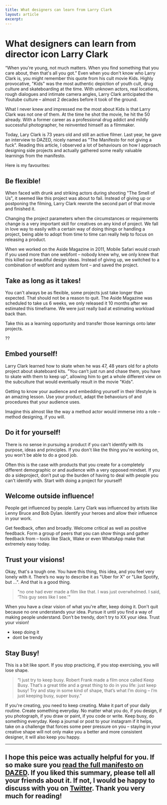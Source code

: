 ```yaml
---
title: What designers can learn from Larry Clark
layout: article
excerpt:
---
```


# What designers can learn from director icon Larry Clark

“When you're young, not much matters. When you find something that you care about, then that's all you got.” Even when you don't know who Larry Clark is, you might remember this quote from his cult movie Kids. Highly provocative, "Kids" was the most authentic depiction of youth cult, drug culture and skateboarding at the time. With unknown actors, real locations, rough dialogues and intimate camera angles, Larry Clark anticipated the Youtube culture – almost 2 decades before it took of the ground.

What I never knew and impressed me the most about Kids is that Larry Clark was not one of them. At the time he shot the movie, he hit the 50 already. With a former career as a professional drug addict and mildly successful photographer, he reinvented himself as a filmmaker.

Today, Lary Clark is 73 years old and still an active filmer. Last year, he gave an interview to DAZED, nicely named as "The Manifesto for not giving a fuck". Reading this article, I observed a lot of behaviours on how I approach designing side projects and actually gathered some really valuable learnings from the manifesto.

Here is my favourites:

## Be flexible!

When faced with drunk and striking actors during shooting "The Smell of Us", it seemed like this project was about to fail. Instead of giving up or postponing the filming, Larry Clark rewrote the second part of that movie and finished it.

Changing the project parameters when the circumstances or requirements change is a very important skill for creatives on any kind of project. We fall in love way to easily with a certain way of doing things or handling a project, being able to adopt from time to time can really help to focus on releasing a product.

When we worked on the Aside Magazine in 2011, Mobile Safari would crash if you used more than one webfont – nobody knew why, we only knew that this killed our beautiful design ideas. Instead of giving up, we switched to a combination of webfont and system font – and saved the project.

## Take as long as it takes!

You can't always be as flexible, some projects just take longer than expected. That should not be a reason to quit. The Aside Magazine was scheduled to take us 6 weeks, we only released it 10 months after we estimated this timeframe. We were just really bad at estimating workload back than.

Take this as a learning opportunity and transfer those learnings onto later projects. 

??

## Embed yourself!

Larry Clark learned how to skate when he was 47, 48 years old for a photo project about skateboard kits. "You can’t just run and chase them, you have to skate with them to keep up", allowing him to get a whole different view on the subculture that would eventually result in the movie "Kids".

Getting to know your audience and embedding yourself in their lifestyle is an amazing lesson. Use your product, adapt the behavoiurs of and procedures that your audience uses.

Imagine this almost like the way a method actor would immerse into a role – method designing, if you will.

## Do it for yourself!

There is no sense in pursuing a product if you can't identify with its purpose, ideas and principles. If you don't like the thing you're working on, you won't be able to do a good job.

Often this is the case with products that you create for a completely different demographic or and audience with a very opposed mindset. If you do a sideproject, don’t put up the burden of having to deal with people you can't identify with. Start with doing a project for yourself!

## Welcome outside influence!

People get influenced by people. Larry Clark was influenced by artists like Lenny Bruce and Bob Dylan. Identify your heroes and allow their influence in your work. 

Get feedback, often and broadly. Welcome critical as well as positive feedback. Form a group of peers that you can show things and gather feedback from – tools like Slack, Wake or even WhatsApp make that extremely easy today.

## Trust your visions!

Okay, that's a tough one. You have this thing, this idea, and you feel very lonely with it. There’s no way to describe it as "Uber for X" or "Like Spotify, but …". And that is a good thing.

> "no one had ever made a film like that. I was just overwhelmed. I said, ‘This guy sees like I see.’"

When you have a clear vision of what you're after, keep doing it. Don't quit because no one understands your idea. Pursue it until you find a way of making people understand. Don’t be trendy, don't try to XX your idea. Trust your vision!
- keep doing it
- dont be trendy

## Stay Busy!

This is a bit like sport. If you stop practicing, if you stop exercising, you will lose shape.

> “I just try to keep busy. Robert Frank made a film once called Keep Busy. That’s a great title and a great thing to do in you life: just keep busy! Try and stay in some kind of shape, that’s what I’m doing – I’m just keeping busy, super busy.”

If you're creating, you need to keep creating. Make it part of your daily routine. Create something everyday. No matter what you do, if you design, if you photograph, if you draw or paint, if you code or write. Keep busy, do something everyday. Keep a journal or post to your instagram if it helps, take on a challenge that forces some peer pressure on you – staying in your creative shape will not only make you a better and more consistent designer, it will also keep you happy.

---

I hope this peice was actually helpful for you. If so make sure you [read the full manifesto on DAZED](http://www.dazeddigital.com/artsandculture/article/32849/1/the-larry-clark-manifesto-for-not-giving-a-fuck). If you liked this summary, please tell all your friends about it. If not, I would be happy to discuss with you on [Twitter](http://twitter.com/johannesippen/). Thank you very much for reading!
- 
